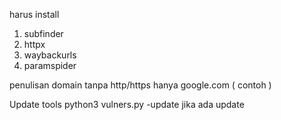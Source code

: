 harus install 
1. subfinder
2. httpx
3. waybackurls
4. paramspider

penulisan domain tanpa http/https
hanya google.com ( contoh )

Update tools python3 vulners.py -update jika ada update
